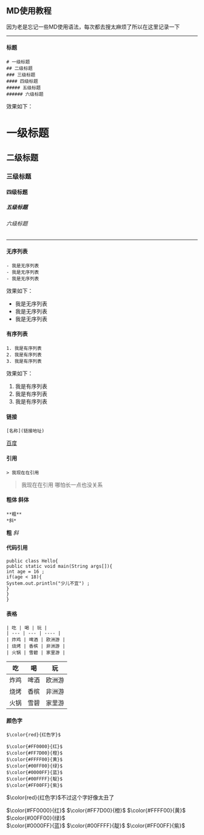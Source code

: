 ## MD使用教程
因为老是忘记一些MD使用语法，每次都去搜太麻烦了所以在这里记录一下

---
#### 标题
```
# 一级标题
## 二级标题
### 三级标题
#### 四级标题
##### 五级标题
###### 六级标题
```

效果如下：

# 一级标题
## 二级标题
### 三级标题
#### 四级标题
##### 五级标题
###### 六级标题

---
#### 无序列表

```
- 我是无序列表
- 我是无序列表
- 我是无序列表
```
效果如下：

- 我是无序列表
- 我是无序列表
- 我是无序列表

#### 有序列表
```
1. 我是有序列表
2. 我是有序列表
3. 我是有序列表
```
效果如下：
1. 我是有序列表
2. 我是有序列表
3. 我是有序列表

#### 链接
```
[名称](链接地址)
```
[百度](http://www.baidu.com)

#### 引用
```
> 我现在在引用
```
> 我现在在引用
哪怕长一点也没关系

#### 粗体 斜体
```
**粗**
*斜*
```

**粗**
*斜*
#### 代码引用
```
public class Hello{
public static void main(String args[]){
int age = 16 ;
if(age < 18){
System.out.println("少儿不宜") ;
}
}
}
```

#### 表格
```
| 吃 | 喝 | 玩 |
| --- | --- | ---- |
| 炸鸡 | 啤酒 | 欧洲游 |
| 烧烤 | 香槟 | 非洲游 |
| 火锅 | 雪碧 | 家里游 |
```
| 吃 | 喝 | 玩 |
| --- | --- | ---- |
| 炸鸡 | 啤酒 | 欧洲游 |
| 烧烤 | 香槟 | 非洲游 |
| 火锅 | 雪碧 | 家里游 |

#### 颜色字

```
$\color{red}{红色字}$

$\color{#FF0000}{红}$ 
$\color{#FF7D00}{橙}$ 
$\color{#FFFF00}{黄}$ 
$\color{#00FF00}{绿}$  
$\color{#0000FF}{蓝}$ 
$\color{#00FFFF}{靛}$ 
$\color{#FF00FF}{紫}$ 

```
$\color{red}{红色字}$不过这个字好像太丑了

$\color{#FF0000}{红}$ 
$\color{#FF7D00}{橙}$ 
$\color{#FFFF00}{黄}$ 
$\color{#00FF00}{绿}$  
$\color{#0000FF}{蓝}$ 
$\color{#00FFFF}{靛}$ 
$\color{#FF00FF}{紫}$ 
